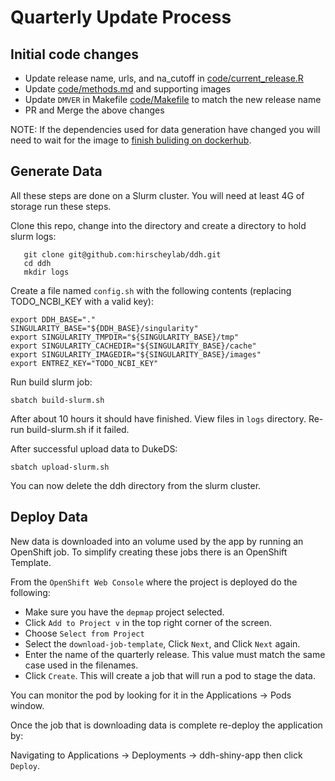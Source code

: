# Quarterly Update Process

## Initial code changes
- Update release name, urls, and na_cutoff in [code/current_release.R]( https://github.com/hirscheylab/ddh/blob/master/code/current_release.R)
- Update [code/methods.md](https://github.com/hirscheylab/ddh/blob/master/code/methods.md) and supporting images
- Update `DMVER` in Makefile [code/Makefile](https://github.com/hirscheylab/ddh/blob/98e53f956439c570aefa7b8b2583cee1f84e8b2e/Makefile#L13) to match the new release name
- PR and Merge the above changes

NOTE: If the dependencies used for data generation have changed you will need to wait for the image to [finish buliding on dockerhub](https://hub.docker.com/repository/docker/dukegcb/ddh).

## Generate Data
All these steps are done on a Slurm cluster.
You will need at least 4G of storage run these steps.

Clone this repo, change into the directory and create a directory to hold slurm logs:
```
   git clone git@github.com:hirscheylab/ddh.git
   cd ddh   
   mkdir logs
```
Create a file named `config.sh` with the following contents (replacing TODO_NCBI_KEY with a valid key):
```
export DDH_BASE="."
SINGULARITY_BASE="${DDH_BASE}/singularity"
export SINGULARITY_TMPDIR="${SINGULARITY_BASE}/tmp"
export SINGULARITY_CACHEDIR="${SINGULARITY_BASE}/cache"
export SINGULARITY_IMAGEDIR="${SINGULARITY_BASE}/images"
export ENTREZ_KEY="TODO_NCBI_KEY"
```

Run build slurm job:
```
sbatch build-slurm.sh
```

After about 10 hours it should have finished.
View files in `logs` directory.
Re-run build-slurm.sh if it failed.

After successful upload data to DukeDS:
```
sbatch upload-slurm.sh
```

You can now delete the ddh directory from the slurm cluster.

## Deploy Data
New data is downloaded into an volume used by the app by running an OpenShift job.
To simplify creating these jobs there is an OpenShift Template.

From the `OpenShift Web Console` where the project is deployed do the following:
- Make sure you have the `depmap` project selected.
- Click `Add to Project v` in the top right corner of the screen.
- Choose `Select from Project`
- Select the `download-job-template`, Click `Next`, and Click `Next` again.
- Enter the name of the quarterly release. This value must match the same case used in the filenames.
- Click `Create`.
This will create a job that will run a pod to stage the data.

You can monitor the pod by looking for it in the Applications -> Pods window.

Once the job that is downloading data is complete re-deploy the application by:

Navigating to Applications -> Deployments -> ddh-shiny-app then click `Deploy`.



